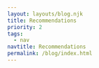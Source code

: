 ```yaml
---
layout: layouts/blog.njk
title: Recommendations
priority: 2
tags:
  - nav
navtitle: Recommendations
permalink: /blog/index.html
---
```

